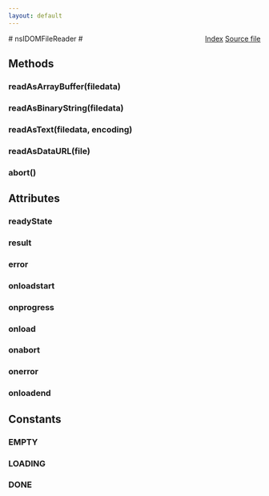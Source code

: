 ```yaml
---
layout: default
---
```

<div class='links' style='float:right'><a href="../index.html">Index</a>
<a href="http://dxr.mozilla.org/mozilla-central/source/dom/base/nsIDOMFileReader.idl">Source file</a>
</div>
# nsIDOMFileReader #

## Methods ##

### readAsArrayBuffer(filedata) ###

### readAsBinaryString(filedata) ###

### readAsText(filedata, encoding) ###

### readAsDataURL(file) ###

### abort() ###

## Attributes ##

### readyState ###

### result ###

### error ###

### onloadstart ###

### onprogress ###

### onload ###

### onabort ###

### onerror ###

### onloadend ###

## Constants ##

### EMPTY ###

### LOADING ###

### DONE ###
